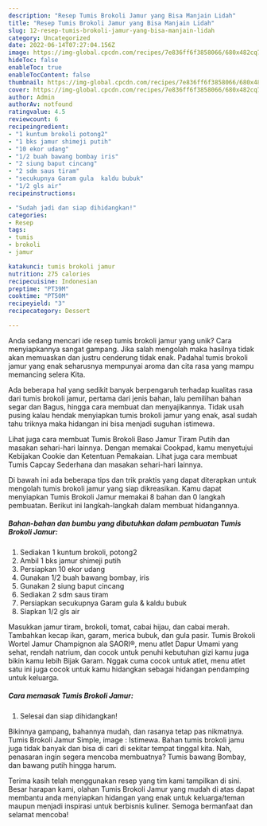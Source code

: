 ```yaml
---
description: "Resep Tumis Brokoli Jamur yang Bisa Manjain Lidah"
title: "Resep Tumis Brokoli Jamur yang Bisa Manjain Lidah"
slug: 12-resep-tumis-brokoli-jamur-yang-bisa-manjain-lidah
category: Uncategorized
date: 2022-06-14T07:27:04.156Z
image: https://img-global.cpcdn.com/recipes/7e836ff6f3858066/680x482cq70/tumis-brokoli-jamur-foto-resep-utama.jpg
hideToc: false
enableToc: true
enableTocContent: false
thumbnail: https://img-global.cpcdn.com/recipes/7e836ff6f3858066/680x482cq70/tumis-brokoli-jamur-foto-resep-utama.jpg
cover: https://img-global.cpcdn.com/recipes/7e836ff6f3858066/680x482cq70/tumis-brokoli-jamur-foto-resep-utama.jpg
author: Admin
authorAv: notfound
ratingvalue: 4.5
reviewcount: 6
recipeingredient:
- "1 kuntum brokoli potong2"
- "1 bks jamur shimeji putih"
- "10 ekor udang"
- "1/2 buah bawang bombay iris"
- "2 siung baput cincang"
- "2 sdm saus tiram"
- "secukupnya Garam gula  kaldu bubuk"
- "1/2 gls air"
recipeinstructions:

- "Sudah jadi dan siap dihidangkan!"
categories:
- Resep
tags:
- tumis
- brokoli
- jamur

katakunci: tumis brokoli jamur 
nutrition: 275 calories
recipecuisine: Indonesian
preptime: "PT39M"
cooktime: "PT50M"
recipeyield: "3"
recipecategory: Dessert

---
```





Anda sedang mencari ide resep tumis brokoli jamur yang unik? Cara menyiapkannya sangat gampang. Jika salah mengolah maka hasilnya tidak akan memuaskan dan justru cenderung tidak enak. Padahal tumis brokoli jamur yang enak seharusnya mempunyai aroma dan cita rasa yang mampu memancing selera Kita.





Ada beberapa hal yang sedikit banyak berpengaruh terhadap kualitas rasa dari tumis brokoli jamur, pertama dari jenis bahan, lalu pemilihan bahan segar dan Bagus, hingga cara membuat dan menyajikannya. Tidak usah pusing kalau hendak menyiapkan tumis brokoli jamur yang enak,      asal sudah tahu triknya maka hidangan ini bisa menjadi suguhan istimewa.














Lihat juga cara membuat Tumis Brokoli Baso Jamur Tiram Putih dan masakan sehari-hari lainnya. Dengan memakai Cookpad, kamu menyetujui Kebijakan Cookie dan Ketentuan Pemakaian. Lihat juga cara membuat Tumis Capcay Sederhana dan masakan sehari-hari lainnya.






Di bawah ini ada beberapa tips dan trik praktis yang dapat diterapkan untuk mengolah tumis brokoli jamur yang siap dikreasikan. Kamu dapat menyiapkan Tumis Brokoli Jamur memakai 8 bahan dan 0 langkah pembuatan. Berikut ini langkah-langkah dalam membuat hidangannya.

<!--inarticleads1-->

##### Bahan-bahan dan bumbu yang dibutuhkan dalam pembuatan Tumis Brokoli Jamur:

1. Sediakan 1 kuntum brokoli, potong2
1. Ambil 1 bks jamur shimeji putih
1. Persiapkan 10 ekor udang
1. Gunakan 1/2 buah bawang bombay, iris
1. Gunakan 2 siung baput cincang
1. Sediakan 2 sdm saus tiram
1. Persiapkan secukupnya Garam gula &amp; kaldu bubuk
1. Siapkan 1/2 gls air


Masukkan jamur tiram, brokoli, tomat, cabai hijau, dan cabai merah. Tambahkan kecap ikan, garam, merica bubuk, dan gula pasir. Tumis Brokoli Wortel Jamur Champignon ala SAORI®, menu atlet Dapur Umami yang sehat, rendah natrium, dan cocok untuk penuhi kebutuhan gizi kamu juga bikin kamu lebih Bijak Garam. Nggak cuma cocok untuk atlet, menu atlet satu ini juga cocok untuk kamu hidangkan sebagai hidangan pendamping untuk keluarga. 

<!--inarticleads2-->

##### Cara memasak Tumis Brokoli Jamur:


1. Selesai dan siap dihidangkan!

Bikinnya gampang, bahannya mudah, dan rasanya tetap pas nikmatnya. Tumis Brokoli Jamur Simple, image : Istimewa. Bahan tumis brokoli jamu juga tidak banyak dan bisa di cari di sekitar tempat tinggal kita. Nah, penasaran ingin segera mencoba membuatnya? Tumis bawang Bombay, dan bawang putih hingga harum. 

Terima kasih telah menggunakan resep yang tim kami tampilkan di sini. Besar harapan kami, olahan Tumis Brokoli Jamur yang mudah di atas dapat membantu anda menyiapkan hidangan yang enak untuk keluarga/teman maupun menjadi inspirasi untuk berbisnis kuliner. Semoga bermanfaat dan selamat mencoba!
